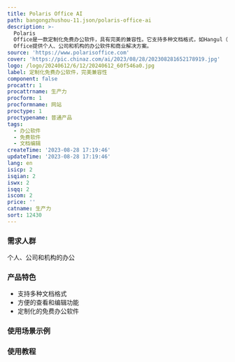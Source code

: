 ```yaml
---
title: Polaris Office AI
path: bangongzhushou-11.json/polaris-office-ai
description: >-
  Polaris
  Office是一款定制化免费办公软件，具有完美的兼容性。它支持多种文档格式，如Hangul（HWP）、Word、Sheet、Slide和PDF，并提供方便的查看和编辑功能。Polaris
  Office提供个人、公司和机构的办公软件和商业解决方案。
source: 'https://www.polarisoffice.com'
cover: 'https://pic.chinaz.com/ai/2023/08/28/202308281652178919.jpg'
logo: /logo/20240612/6/12/20240612_60f546a0.jpg
label: 定制化免费办公软件，完美兼容性
component: false
procattr: 1
procattrname: 生产力
procform: 1
procformname: 网站
proctype: 1
proctypename: 普通产品
tags:
  - 办公软件
  - 免费软件
  - 文档编辑
createTime: '2023-08-28 17:19:46'
updateTime: '2023-08-28 17:19:46'
lang: en
isicp: 2
isqian: 2
iswx: 2
isqq: 2
iscom: 2
price: ''
catname: 生产力
sort: 12430
---
```




### 需求人群
个人、公司和机构的办公

### 产品特色
- 支持多种文档格式
- 方便的查看和编辑功能
- 定制化的免费办公软件

### 使用场景示例


### 使用教程


  
